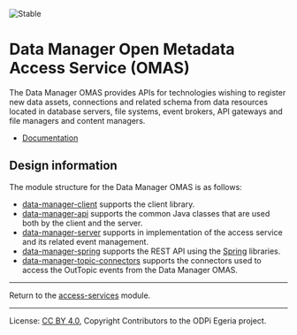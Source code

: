 <!-- SPDX-License-Identifier: CC-BY-4.0 -->
<!-- Copyright Contributors to the ODPi Egeria project. -->

![Stable](../../../images/egeria-content-status-released.png#pagewidth)

# Data Manager Open Metadata Access Service (OMAS)

The Data Manager OMAS provides APIs for technologies wishing to register
new data assets, connections and related schema from data resources located
in database servers, file systems, event brokers, API gateways and file managers and content managers.

* [Documentation](https://egeria-project.org/services/omas/data-manager/overview)

## Design information

The module structure for the Data Manager OMAS is as follows:

* [data-manager-client](data-manager-client) supports the client library.
* [data-manager-api](data-manager-api) supports the common Java classes that are used both by the client and the server.
* [data-manager-server](data-manager-server) supports in implementation of the access service and its related event management.
* [data-manager-spring](data-manager-spring) supports the REST API using the [Spring](../../../developer-resources/Spring.md) libraries.
* [data-manager-topic-connectors](data-manager-topic-connectors) supports the connectors used to access the OutTopic
events from the Data Manager OMAS.


----
Return to the [access-services](..) module.

----
License: [CC BY 4.0](https://creativecommons.org/licenses/by/4.0/),
Copyright Contributors to the ODPi Egeria project.

